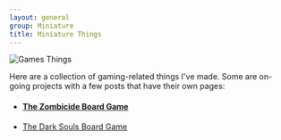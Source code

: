 ```yaml
---
layout: general
group: Miniature
title: Miniature Things
---
```


<img alt="Games Things" src="{{ site.baseurl }}/images/darksouls/12_groupshot.jpg">

Here are a collection of gaming-related things I've made. Some are on-going projects with a few posts that have their own pages:
				
* <h4><a href="{{ post.baseurl }}/games/zombicide/">The Zombicide Board Game</a>
* <a href="{{ post.baseurl }}/games/darksouls/">The Dark Souls Board Game</a>